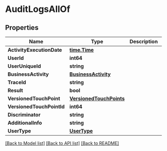 # AuditLogsAllOf

## Properties

Name | Type | Description | Notes
------------ | ------------- | ------------- | -------------
**ActivityExecutionDate** | [**time.Time**](time.Time.md) |  | 
**UserId** | **int64** |  | [optional] 
**UserUniqueId** | **string** |  | [optional] 
**BusinessActivity** | [**BusinessActivity**](BusinessActivity.md) |  | 
**TraceId** | **string** |  | [optional] 
**Result** | **bool** |  | 
**VersionedTouchPoint** | [**VersionedTouchPoints**](VersionedTouchPoints.md) |  | [optional] 
**VersionedTouchPointId** | **int64** |  | [optional] 
**Discriminator** | **string** |  | [optional] 
**AdditionalInfo** | **string** |  | [optional] 
**UserType** | [**UserType**](UserType.md) |  | [optional] 

[[Back to Model list]](../README.md#documentation-for-models) [[Back to API list]](../README.md#documentation-for-api-endpoints) [[Back to README]](../README.md)


